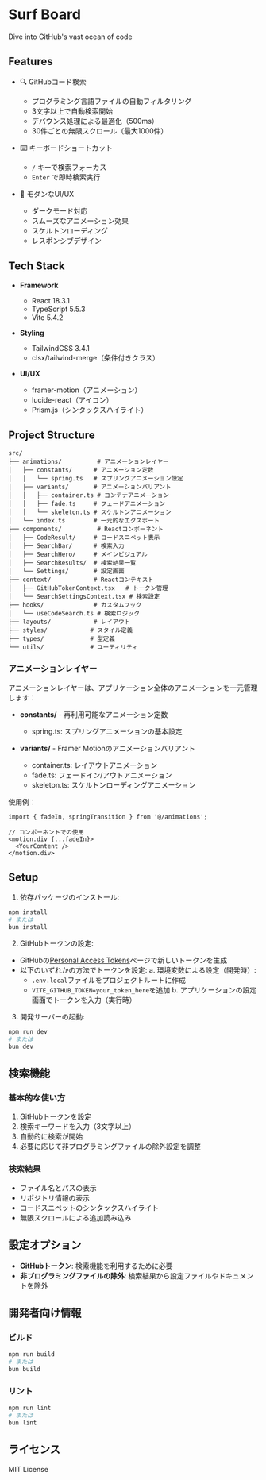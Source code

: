 # Surf Board

Dive into GitHub's vast ocean of code

## Features

- 🔍 GitHubコード検索
  - プログラミング言語ファイルの自動フィルタリング
  - 3文字以上で自動検索開始
  - デバウンス処理による最適化（500ms）
  - 30件ごとの無限スクロール（最大1000件）

- ⌨️ キーボードショートカット
  - `/` キーで検索フォーカス
  - `Enter` で即時検索実行

- 🎨 モダンなUI/UX
  - ダークモード対応
  - スムーズなアニメーション効果
  - スケルトンローディング
  - レスポンシブデザイン

## Tech Stack

- **Framework**
  - React 18.3.1
  - TypeScript 5.5.3
  - Vite 5.4.2

- **Styling**
  - TailwindCSS 3.4.1
  - clsx/tailwind-merge（条件付きクラス）

- **UI/UX**
  - framer-motion（アニメーション）
  - lucide-react（アイコン）
  - Prism.js（シンタックスハイライト）

## Project Structure

```
src/
├── animations/          # アニメーションレイヤー
│   ├── constants/      # アニメーション定数
│   │   └── spring.ts   # スプリングアニメーション設定
│   ├── variants/       # アニメーションバリアント
│   │   ├── container.ts # コンテナアニメーション
│   │   ├── fade.ts     # フェードアニメーション
│   │   └── skeleton.ts # スケルトンアニメーション
│   └── index.ts        # 一元的なエクスポート
├── components/          # Reactコンポーネント
│   ├── CodeResult/     # コードスニペット表示
│   ├── SearchBar/      # 検索入力
│   ├── SearchHero/     # メインビジュアル
│   ├── SearchResults/  # 検索結果一覧
│   └── Settings/       # 設定画面
├── context/            # Reactコンテキスト
│   ├── GitHubTokenContext.tsx   # トークン管理
│   └── SearchSettingsContext.tsx # 検索設定
├── hooks/              # カスタムフック
│   └── useCodeSearch.ts # 検索ロジック
├── layouts/            # レイアウト
├── styles/            # スタイル定義
├── types/             # 型定義
└── utils/             # ユーティリティ
```

### アニメーションレイヤー

アニメーションレイヤーは、アプリケーション全体のアニメーションを一元管理します：

- **constants/** - 再利用可能なアニメーション定数
  - spring.ts: スプリングアニメーションの基本設定

- **variants/** - Framer Motionのアニメーションバリアント
  - container.ts: レイアウトアニメーション
  - fade.ts: フェードイン/アウトアニメーション
  - skeleton.ts: スケルトンローディングアニメーション

使用例：
```tsx
import { fadeIn, springTransition } from '@/animations';

// コンポーネントでの使用
<motion.div {...fadeIn}>
  <YourContent />
</motion.div>
```

## Setup

1. 依存パッケージのインストール:
```bash
npm install
# または
bun install
```

2. GitHubトークンの設定:
- GitHubの[Personal Access Tokens](https://github.com/settings/tokens)ページで新しいトークンを生成
- 以下のいずれかの方法でトークンを設定:
  a. 環境変数による設定（開発時）:
     - `.env.local`ファイルをプロジェクトルートに作成
     - `VITE_GITHUB_TOKEN=your_token_here`を追加
  b. アプリケーションの設定画面でトークンを入力（実行時）

3. 開発サーバーの起動:
```bash
npm run dev
# または
bun dev
```

## 検索機能

### 基本的な使い方
1. GitHubトークンを設定
2. 検索キーワードを入力（3文字以上）
3. 自動的に検索が開始
4. 必要に応じて非プログラミングファイルの除外設定を調整

### 検索結果
- ファイル名とパスの表示
- リポジトリ情報の表示
- コードスニペットのシンタックスハイライト
- 無限スクロールによる追加読み込み

## 設定オプション

- **GitHubトークン**: 検索機能を利用するために必要
- **非プログラミングファイルの除外**: 検索結果から設定ファイルやドキュメントを除外

## 開発者向け情報

### ビルド
```bash
npm run build
# または
bun build
```

### リント
```bash
npm run lint
# または
bun lint
```

## ライセンス

MIT License
